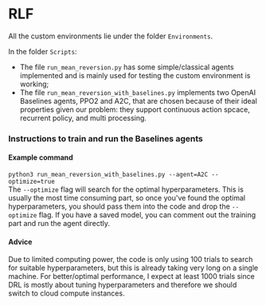 # RLF

All the custom environments lie under the folder `Environments`.

In the folder `Scripts`:
- The file `run_mean_reversion.py` has some simple/classical agents implemented and is mainly used for testing the custom environment is working;
- The file `run_mean_reversion_with_baselines.py` implements two OpenAI Baselines agents, PPO2 and A2C, that are chosen because of their ideal properties given our problem: they support continuous action spcace, recurrent policy, and multi processing.

### Instructions to train and run the Baselines agents
#### Example command
```python3 run_mean_reversion_with_baselines.py --agent=A2C --optimize=true```\
The `--optimize` flag will search for the optimal hyperparameters. This is usually the most time consuming part, so once you've found the optimal hyperparameters, you should pass them into the code and drop the `--optimize` flag.
If you have a saved model, you can comment out the training part and run the agent directly.

#### Advice
Due to limited computing power, the code is only using 100 trials to search for suitable hyperparameters, but this is already taking very long on a single machine. For better/optimal performance, I expect at least 1000 trials since DRL is mostly about tuning hyperparameters and therefore we should switch to cloud compute instances.
